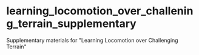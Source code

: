 # learning_locomotion_over_challening_terrain_supplementary
Supplementary materials for "Learning Locomotion over Challenging Terrain"
